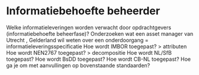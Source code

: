 # Informatiebehoefte beheerder

Welke informatieleveringen worden verwacht door opdrachtgevers (informatiebehoefte beheerfase)?
Onderzoeken wat een asset manager van Utrecht , Gelderland wil weten over een onderdoorgang = informatieleveringsspecificatie
Hoe wordt IMBOR toegepast? > attributen
Hoe wordt NEN2767 toegepast? > decompositie
Hoe wordt NL/SfB toegepast?
Hoe wordt BsDD toegepast?
Hoe wordt CB-NL toegepast?
Hoe ga je om met aanvullingen op bovenstaande standaarden?
